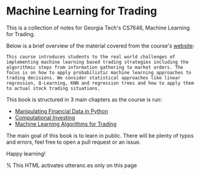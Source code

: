 # Machine Learning for Trading

This is a collection of notes for Georgia Tech's CS7646, Machine Learning for Trading.

Below is a brief overview of the material covered from the course's [website](http://lucylabs.gatech.edu/ml4t/):

```{admonition} Course Overview
This course introduces students to the real world challenges of implementing machine learning based trading strategies including the algorithmic steps from information gathering to market orders. The focus is on how to apply probabilistic machine learning approaches to trading decisions. We consider statistical approaches like linear regression, Q-Learning, KNN and regression trees and how to apply them to actual stock trading situations.
```

This book is structured in 3 main chapters as the course is run:
- [Manipulating Financial Data  in Python](http://lucylabs.gatech.edu/ml4t/manipulating-financial-data-in-python/)
- [Computational Investing](http://lucylabs.gatech.edu/ml4t/computational-investing/)
- [Machine Learning Algorithms for Trading](http://lucylabs.gatech.edu/ml4t/machine-learning-algorithms-for-trading/)


The main goal of this book is to learn in public. There will be plenty of typos and errors, feel free to open a pull request or an issue.

Happy learning!  

% This HTML activates utteranc.es only on this page
<script src="https://utteranc.es/client.js"
       repo="callistusndemo/ml-for-trading"
       issue-term="pathname"
       label="comments"
       theme="github-light"
       crossorigin="anonymous"
       async>
</script>
